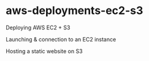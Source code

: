 # aws-deployments-ec2-s3
Deploying AWS EC2 + S3

Launching & connection to an EC2 instance

Hosting a static website on S3
